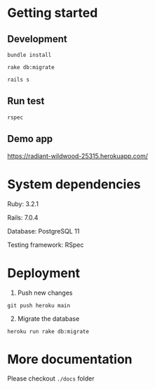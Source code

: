 # Getting started

## Development

`bundle install`

`rake db:migrate`

`rails s`

## Run test

`rspec`

## Demo app

<https://radiant-wildwood-25315.herokuapp.com/>

# System dependencies

Ruby: 3.2.1

Rails: 7.0.4

Database: PostgreSQL 11

Testing framework: RSpec

# Deployment

1. Push new changes

`git push heroku main`

2. Migrate the database

`heroku run rake db:migrate`

# More documentation

Please checkout `./docs` folder
